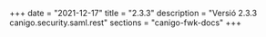 +++
date        = "2021-12-17"
title       = "2.3.3"
description = "Versió 2.3.3 canigo.security.saml.rest"
sections    = "canigo-fwk-docs"
+++